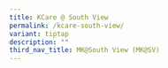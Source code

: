 ```yaml
---
title: KCare @ South View
permalink: /kcare-south-view/
variant: tiptap
description: ""
third_nav_title: MK@South View (MK@SV)
---
```

